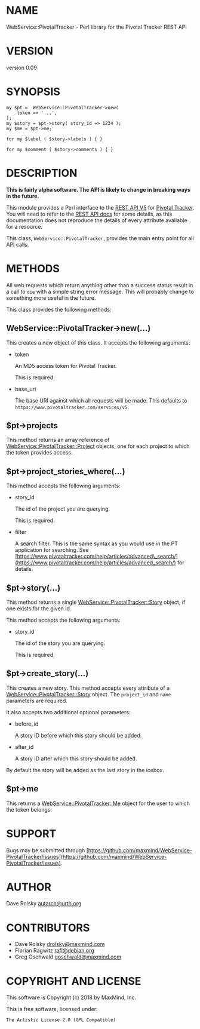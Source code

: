# NAME

WebService::PivotalTracker - Perl library for the Pivotal Tracker REST API

# VERSION

version 0.09

# SYNOPSIS

    my $pt =  WebService::PivotalTracker->new(
        token => '...',
    );
    my $story = $pt->story( story_id => 1234 );
    my $me = $pt->me;

    for my $label ( $story->labels ) { }

    for my $comment ( $story->comments ) { }

# DESCRIPTION

**This is fairly alpha software. The API is likely to change in breaking ways
in the future.**

This module provides a Perl interface to the [REST API
V5](https://www.pivotaltracker.com/help/api/rest/v5) for [Pivotal
Tracker](https://www.pivotaltracker.com/). You will need to refer to the [REST
API docs](https://www.pivotaltracker.com/help/api/rest/v5) for some details, as
this documentation does not reproduce the details of every attribute available
for a resource.

This class, `WebService::PivotalTracker`, provides the main entry point for
all API calls.

# METHODS

All web requests which return anything other than a success status result in a
call to `die` with a simple string error message. This will probably change
to something more useful in the future.

This class provides the following methods:

## WebService::PivotalTracker->new(...)

This creates a new object of this class. It accepts the following arguments:

- token

    An MD5 access token for Pivotal Tracker.

    This is required.

- base\_uri

    The base URI against which all requests will be made. This defaults to
    `https://www.pivotaltracker.com/services/v5`.

## $pt->projects

This method returns an array reference of
[WebService::PivotalTracker::Project](https://metacpan.org/pod/WebService::PivotalTracker::Project) objects, one for each project to which
the token provides access.

## $pt->project\_stories\_where(...)

This method accepts the following arguments:

- story\_id

    The id of the project you are querying.

    This is required.

- filter

    A search filter. This is the same syntax as you would use in the PT
    application for searching. See
    [https://www.pivotaltracker.com/help/articles/advanced\_search/](https://www.pivotaltracker.com/help/articles/advanced_search/) for details.

## $pt->story(...)

This method returns a single [WebService::PivotalTracker::Story](https://metacpan.org/pod/WebService::PivotalTracker::Story) object, if
one exists for the given id.

This method accepts the following arguments:

- story\_id

    The id of the story you are querying.

    This is required.

## $pt->create\_story(...)

This creates a new story. This method accepts every attribute of a
[WebService::PivotalTracker::Story](https://metacpan.org/pod/WebService::PivotalTracker::Story) object. The `project_id` and `name`
parameters are required.

It also accepts two additional optional parameters:

- before\_id

    A story ID before which this story should be added.

- after\_id

    A story ID after which this story should be added.

By default the story will be added as the last story in the icebox.

## $pt->me

This returns a [WebService::PivotalTracker::Me](https://metacpan.org/pod/WebService::PivotalTracker::Me) object for the user to which
the token belongs.

# SUPPORT

Bugs may be submitted through [https://github.com/maxmind/WebService-PivotalTracker/issues](https://github.com/maxmind/WebService-PivotalTracker/issues).

# AUTHOR

Dave Rolsky <autarch@urth.org>

# CONTRIBUTORS

- Dave Rolsky <drolsky@maxmind.com>
- Florian Ragwitz <rafl@debian.org>
- Greg Oschwald <goschwald@maxmind.com>

# COPYRIGHT AND LICENSE

This software is Copyright (c) 2018 by MaxMind, Inc.

This is free software, licensed under:

    The Artistic License 2.0 (GPL Compatible)
